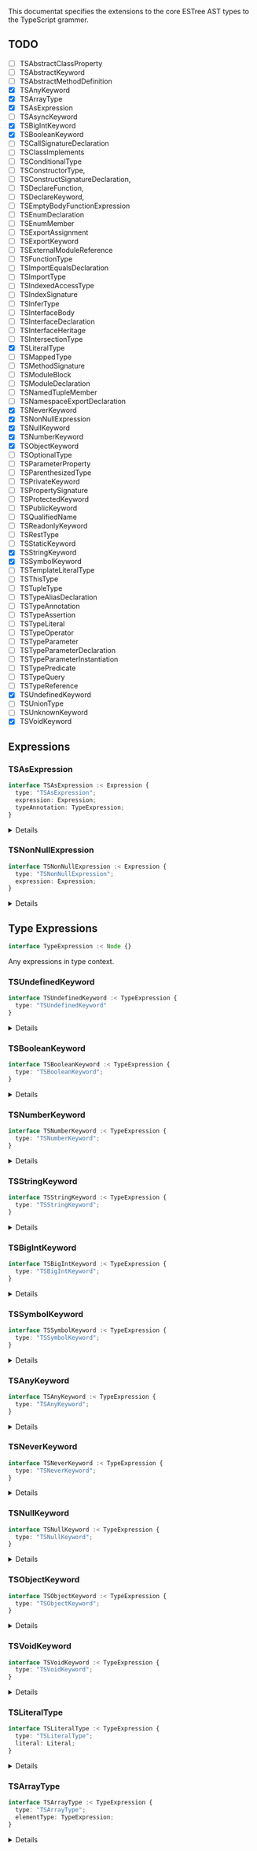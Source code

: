 This documentat specifies the extensions to the core ESTree AST types to the TypeScript grammer.

## TODO

- [ ] TSAbstractClassProperty
- [ ] TSAbstractKeyword
- [ ] TSAbstractMethodDefinition
- [x] TSAnyKeyword
- [x] TSArrayType
- [x] TSAsExpression
- [ ] TSAsyncKeyword
- [x] TSBigIntKeyword
- [x] TSBooleanKeyword
- [ ] TSCallSignatureDeclaration
- [ ] TSClassImplements
- [ ] TSConditionalType
- [ ] TSConstructorType,
- [ ] TSConstructSignatureDeclaration,
- [ ] TSDeclareFunction,
- [ ] TSDeclareKeyword,
- [ ] TSEmptyBodyFunctionExpression
- [ ] TSEnumDeclaration
- [ ] TSEnumMember
- [ ] TSExportAssignment
- [ ] TSExportKeyword
- [ ] TSExternalModuleReference
- [ ] TSFunctionType
- [ ] TSImportEqualsDeclaration
- [ ] TSImportType
- [ ] TSIndexedAccessType
- [ ] TSIndexSignature
- [ ] TSInferType
- [ ] TSInterfaceBody
- [ ] TSInterfaceDeclaration
- [ ] TSInterfaceHeritage
- [ ] TSIntersectionType
- [x] TSLiteralType
- [ ] TSMappedType
- [ ] TSMethodSignature
- [ ] TSModuleBlock
- [ ] TSModuleDeclaration
- [ ] TSNamedTupleMember
- [ ] TSNamespaceExportDeclaration
- [x] TSNeverKeyword
- [x] TSNonNullExpression
- [x] TSNullKeyword
- [x] TSNumberKeyword
- [x] TSObjectKeyword
- [ ] TSOptionalType
- [ ] TSParameterProperty
- [ ] TSParenthesizedType
- [ ] TSPrivateKeyword
- [ ] TSPropertySignature
- [ ] TSProtectedKeyword
- [ ] TSPublicKeyword
- [ ] TSQualifiedName
- [ ] TSReadonlyKeyword
- [ ] TSRestType
- [ ] TSStaticKeyword
- [x] TSStringKeyword
- [x] TSSymbolKeyword
- [ ] TSTemplateLiteralType
- [ ] TSThisType
- [ ] TSTupleType
- [ ] TSTypeAliasDeclaration
- [ ] TSTypeAnnotation
- [ ] TSTypeAssertion
- [ ] TSTypeLiteral
- [ ] TSTypeOperator
- [ ] TSTypeParameter
- [ ] TSTypeParameterDeclaration
- [ ] TSTypeParameterInstantiation
- [ ] TSTypePredicate
- [ ] TSTypeQuery
- [ ] TSTypeReference
- [x] TSUndefinedKeyword
- [ ] TSUnionType
- [ ] TSUnknownKeyword
- [x] TSVoidKeyword

## Expressions

### TSAsExpression

```ts
interface TSAsExpression :< Expression {
  type: "TSAsExpression";
  expression: Expression;
  typeAnnotation: TypeExpression;
}
```

<details>
<div>

```ts
foo as Foo;
```

</div>
</details>

### TSNonNullExpression

```ts
interface TSNonNullExpression :< Expression {
  type: "TSNonNullExpression";
  expression: Expression;
}
```

<details>
<div>

```ts
foo!;
```

</div>
</details>

## Type Expressions

```ts
interface TypeExpression :< Node {}
```

Any expressions in type context.

### TSUndefinedKeyword

```ts
interface TSUndefinedKeyword :< TypeExpression {
  type: "TSUndefinedKeyword"
}
```

<details>
<div>

```ts
var foo: undefined;
```
</div>

</details>


### TSBooleanKeyword

```ts
interface TSBooleanKeyword :< TypeExpression {
  type: "TSBooleanKeyword";
}
```

<details>
<div>

```ts
var foo: boolean;
```
</div>

</details>

### TSNumberKeyword

```ts
interface TSNumberKeyword :< TypeExpression {
  type: "TSNumberKeyword";
}
```

<details>
<div>

```ts
var foo: number;
```
</div>

</details>

### TSStringKeyword

```ts
interface TSStringKeyword :< TypeExpression {
  type: "TSStringKeyword";
}
```

<details>
<div>

```ts
var foo: string;
```
</div>

</details>

### TSBigIntKeyword

```ts
interface TSBigIntKeyword :< TypeExpression {
  type: "TSBigIntKeyword";
}
```

<details>
<div>

```ts
var foo: bigint;
```

</div>
</details>

### TSSymbolKeyword

```ts
interface TSSymbolKeyword :< TypeExpression {
  type: "TSSymbolKeyword";
}
```

<details>
<div>

```ts
var foo: symbol;
```

</div>
</details>

### TSAnyKeyword

```ts
interface TSAnyKeyword :< TypeExpression {
  type: "TSAnyKeyword";
}
```

<details>
<div>

```ts
var foo: any;
```

</div>
</details>

### TSNeverKeyword

```ts
interface TSNeverKeyword :< TypeExpression {
  type: "TSNeverKeyword";
}
```

<details>
<div>

```ts
var foo: never;
```

</div>
</details>

### TSNullKeyword

```ts
interface TSNullKeyword :< TypeExpression {
  type: "TSNullKeyword";
}
```

<details>
<div>

```ts
var foo: null;
```

</div>
</details>

### TSObjectKeyword

```ts
interface TSObjectKeyword :< TypeExpression {
  type: "TSObjectKeyword";
}
```

<details>
<div>

```ts
var foo: object;
```

</div>
</details>

### TSVoidKeyword

```ts
interface TSVoidKeyword :< TypeExpression {
  type: "TSVoidKeyword";
}
```

<details>
<div>

```ts
var foo: void;
```

</div>
</details>

### TSLiteralType

```ts
interface TSLiteralType :< TypeExpression {
  type: "TSLiteralType";
  literal: Literal;
}
```

<details>
<div>

```ts
var foo: "str";
var bar: 123;
```

</div>
</details>

### TSArrayType

```ts
interface TSArrayType :< TypeExpression {
  type: "TSArrayType";
  elementType: TypeExpression;
}
```

<details>
<div>

```ts
var foo: Type[];
```

</div>
</details>
